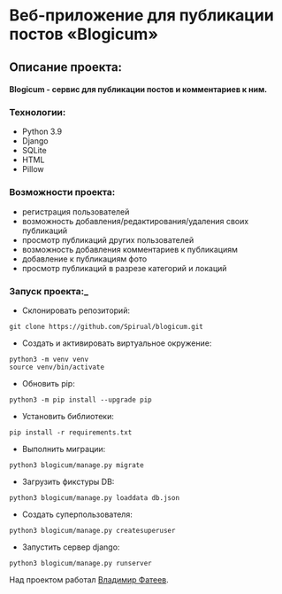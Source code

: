 # Веб-приложение для публикации постов «Blogicum»

## Описание проекта:

#### __Blogicum__  - сервис для публикации постов и комментариев к ним.

### Технологии:

-   Python 3.9
-   Django
-   SQLite
-   HTML
-   Pillow

### Возможности проекта:

-   регистрация пользователей
-   возможность добавления/редактирования/удаления своих публикаций
-   просмотр публикаций других пользователей
-   возможность добавления комментариев к публикациям
-   добавление к публикациям фото
-   просмотр публикаций в разрезе категорий и локаций

### Запуск проекта:_

-   Склонировать репозиторий:

```
git clone https://github.com/Spirual/blogicum.git

```

-   Создать и активировать виртуальное окружение:

```
python3 -m venv venv
source venv/bin/activate

```

-   Обновить pip:

```
python3 -m pip install --upgrade pip

```

-   Установить библиотеки:

```
pip install -r requirements.txt

```

-   Выполнить миграции:

```
python3 blogicum/manage.py migrate

```

-   Загрузить фикстуры DB:

```
python3 blogicum/manage.py loaddata db.json

```

-   Создать суперпользователя:

```
python3 blogicum/manage.py createsuperuser

```

-   Запустить сервер django:

```
python3 blogicum/manage.py runserver

```



Над проектом работал  [Владимир Фатеев](https://github.com/Spirual/).